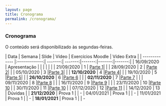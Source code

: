 ```yaml
---
layout: page
title: Cronograma
permalink: /cronograma/
---
```




### Cronograma

O conteúdo será disponibilizado às segundas-feiras.

| Data          | Semana          | Slide  | Vídeo | Exercícios Moodle | Vídeo Extra | 
| ------------- |:-------------:| -------:| -------:|-------:|-------:|-------:|
| 16/09/2020    | Apresentação  |         |         |        |        |        |
| 21/09/2020    |   1           |  [Parte 1](http://me414-unicamp.github.io/aulas/slides/parte01/parte01.html)| |
| 28/09/2020    |   2           | [Parte 2](http://me414-unicamp.github.io/aulas/slides/parte02/parte02.html)| |
| 05/10/2020    |   3           |[Parte 3](http://me414-unicamp.github.io/aulas/slides/parte03/parte03.html)|  |
| **12/10/2020**    |   4           |[Parte 4](http://me414-unicamp.github.io/aulas/slides/parte04/parte04.html)| |
| 19/10/2020   |   5           |[Parte 5](http://me414-unicamp.github.io/aulas/slides/parte05/parte05.html)|  |
| **26/10/2020**    |   6           |[Parte 6](http://me414-unicamp.github.io/aulas/slides/parte06/parte06.html)    | |
| **02/11/2020**    |   7           |[Parte 7](http://me414-unicamp.github.io/aulas/slides/parte07/parte07.html)    |  |
| 09/11/2020    |   8           |[Parte 8](http://me414-unicamp.github.io/aulas/slides/parte08/parte08.html)    |       |
| 16/11/2020    |   9           |[Parte 9](http://me414-unicamp.github.io/aulas/slides/parte09/parte09.html)      |      |
| 23/11/2020    |  10           |[Parte 10](http://me414-unicamp.github.io/aulas/slides/parte10/parte10.html)      | 
| 30/11/2020   |  11      |[Parte 10](http://me414-unicamp.github.io/aulas/slides/parte10/parte10.html)      | 
| 07/12/2020    |  12      |[Parte 11](http://me414-unicamp.github.io/aulas/slides/parte11/parte11.html)    |
| 14/12/2020    |  13      | Dúvidas   | 
| **21/12/2020**    |  Prova 1      |    | -
| 04/01/2021    |  Prova 1      |    | -
| 11/01/2021    |  Prova 1      |    | -
| **18/01/2021**    |  Prova 1      |    | -


